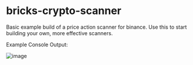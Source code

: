 # bricks-crypto-scanner
Basic example build of a price action scanner for binance. Use this to start building your own, more effective scanners.

Example Console Output:

![image](https://user-images.githubusercontent.com/69432266/120932757-12ba7a80-c6c5-11eb-92ed-5cb5a4f9e4a0.png)
